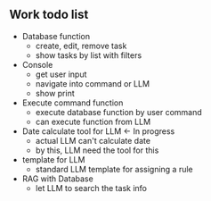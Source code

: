 ## Work todo list
- Database function
    - create, edit, remove task
    - show tasks by list with filters
- Console
    - get user input
    - navigate into command or LLM
    - show print
- Execute command function
    - execute database function by user command
    - can execute function from LLM
- Date calculate tool for LLM  <- In progress
    - actual LLM can't calculate date
    - by this, LLM need the tool for this
- template for LLM
    - standard LLM template for assigning a rule
- RAG with Database
    - let LLM to search the task info
